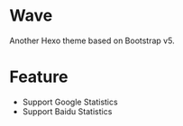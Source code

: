 # Wave

Another Hexo theme based on Bootstrap v5.

# Feature

* Support Google Statistics
* Support Baidu Statistics

